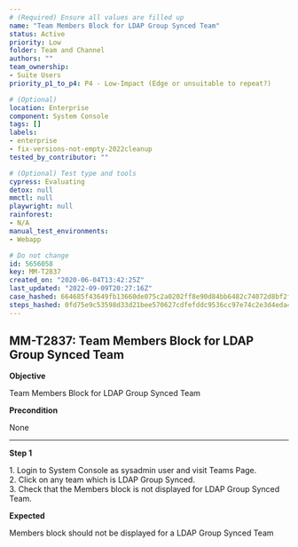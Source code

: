 ```yaml
---
# (Required) Ensure all values are filled up
name: "Team Members Block for LDAP Group Synced Team"
status: Active
priority: Low
folder: Team and Channel
authors: ""
team_ownership: 
- Suite Users
priority_p1_to_p4: P4 - Low-Impact (Edge or unsuitable to repeat?)

# (Optional)
location: Enterprise
component: System Console
tags: []
labels: 
- enterprise
- fix-versions-not-empty-2022cleanup
tested_by_contributor: ""

# (Optional) Test type and tools
cypress: Evaluating
detox: null
mmctl: null
playwright: null
rainforest: 
- N/A
manual_test_environments: 
- Webapp

# Do not change
id: 5656058
key: MM-T2837
created_on: "2020-06-04T13:42:25Z"
last_updated: "2022-09-09T20:27:16Z"
case_hashed: 664685f43649fb13660de075c2a0202ff8e90d84bb6482c74072d8bf2fd18f3c1baf02f359391c66faa8650d2372372c
steps_hashed: 0fd75e9c53598d33d21bee570627cdfefddc9536cc97e74c2e3d4eda4931f79fe7fd3a3115a36cc9d22761b9588b7761
---
```


<!-- (Auto-generated) Based on frontmatter's "key" and "name" -->

## MM-T2837: Team Members Block for LDAP Group Synced Team

**Objective**

Team Members Block for LDAP Group Synced Team

**Precondition**

None

---

**Step 1**

1\. Login to System Console as sysadmin user and visit Teams Page.\
2\. Click on any team which is LDAP Group Synced.\
3\. Check that the Members block is not displayed for LDAP Group Synced Team.

**Expected**

Members block should not be displayed for a LDAP Group Synced Team
